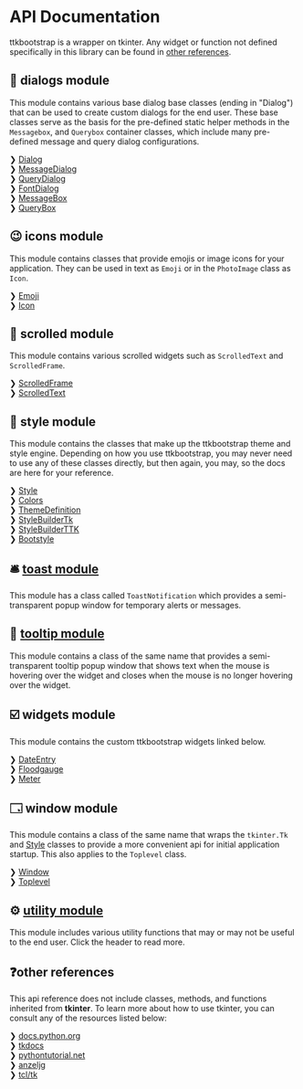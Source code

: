 # API Documentation

ttkbootstrap is a wrapper on tkinter. Any widget or function not defined
specifically in this library can be found in [other references](#other-references).

## 💬 dialogs module
This module contains various base dialog base classes (ending in "Dialog") 
that can be used to create custom dialogs for the end user. These base 
classes serve as the basis for the pre-defined static helper methods in 
the `Messagebox`, and `Querybox` container classes, which include many
pre-defined message and query dialog configurations.

❯ [Dialog](dialogs/dialog.md)  
❯ [MessageDialog](dialogs/messagedialog.md)  
❯ [QueryDialog](dialogs/querydialog.md)  
❯ [FontDialog](dialogs/fontdialog.md)  
❯ [MessageBox](dialogs/messagebox.md)  
❯ [QueryBox](dialogs/querybox.md)  

## 😉 icons module
This module contains classes that provide emojis or image icons for your
application. They can be used in text as `Emoji` or in the 
`PhotoImage` class as `Icon`.

❯ [Emoji](icons/icons/emoji.md)  
❯ [Icon](icons/icon.md)  

## 📜 scrolled module
This module contains various scrolled widgets such as `ScrolledText` and
`ScrolledFrame`.

❯ [ScrolledFrame](scrolled/scrolledframe.md)  
❯ [ScrolledText](scrolled/scrolledtext.md)  


## 🎨 style module
This module contains the classes that make up the ttkbootstrap theme and
style engine. Depending on how you use ttkbootstrap, you may never need
to use any of these classes directly, but then again, you may, so the 
docs are here for your reference.  

❯ [Style](style/style.md)  
❯ [Colors](style/colors.md)  
❯ [ThemeDefinition](style/themedefinition.md)  
❯ [StyleBuilderTk](style/stylebuildertk.md)  
❯ [StyleBuilderTTK](style/stylebuilderttk.md)  
❯ [Bootstyle](style/bootstyle.md)  

## 🛎️ [toast module](toast.md)
This module has a class called `ToastNotification` which provides a 
semi-transparent popup window for temporary alerts or messages.

## 📝 [tooltip module](tooltip.md)
This module contains a class of the same name that provides a 
semi-transparent tooltip popup window that shows text when the
mouse is hovering over the widget and closes when the mouse is no
longer hovering over the widget.

## ☑️ widgets module
This module contains the custom ttkbootstrap widgets linked below.  

❯ [DateEntry](widgets/dateentry.md)  
❯ [Floodgauge](widgets/floodgauge.md)  
❯ [Meter](widgets/meter.md)  

## 🗔 window module
This module contains a class of the same name that wraps the `tkinter.Tk` 
and [Style](style/style.md) classes to provide a more
convenient api for initial application startup. This also applies to the
`Toplevel` class.  

❯ [Window](window/window)  
❯ [Toplevel](window/toplevel)   


## ⚙️ [utility module](utility.md)
This module includes various utility functions that may or may not be useful
to the end user. Click the header to read more.

## ❓other references
This api reference does not include classes, methods, and functions
inherited from **tkinter**. To learn more about how to use tkinter, you can
consult any of the resources listed below:

❯ [docs.python.org](https://docs.python.org/3/library/tkinter.html)  
❯ [tkdocs](https://tkdocs.com/)  
❯ [pythontutorial.net](https://www.pythontutorial.net/tkinter/)  
❯ [anzeljg](https://anzeljg.github.io/rin2/book2/2405/docs/tkinter/)  
❯ [tcl/tk](https://www.tcl.tk/man/tcl8.6/TkCmd/contents.html)  